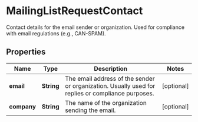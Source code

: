 

# MailingListRequestContact

Contact details for the email sender or organization. Used for compliance with email regulations (e.g., CAN-SPAM).

## Properties

| Name | Type | Description | Notes |
|------------ | ------------- | ------------- | -------------|
|**email** | **String** | The email address of the sender or organization. Usually used for replies or compliance purposes. |  [optional] |
|**company** | **String** | The name of the organization sending the email. |  [optional] |



